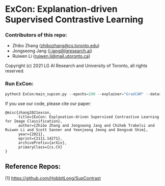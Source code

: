 # ExCon: Explanation-driven Supervised Contrastive Learning

### Contributors of this repo:
- Zhibo Zhang (zhibozhang@cs.toronto.edu)
- Jongseong Jang (j.jang@lgresearch.ai)
- Ruiwen Li (ruiwen.li@mail.utoronto.ca)

Copyright (c) 2021 LG AI Research and University of Toronto, all rights reserved.

### Run ExCon:
```python
python3 ExCon/main_supcon.py --epochs=200 --explainer="GradCAM" --dataset="cifar100" --batch_size=256 --method="Ex_SupCon" --learning_rate=0.5 --temp=0.1 --cosine --negative_pair=1 --validation=1 --background_anchor=0 --exp_epochs=0
```

If you use our code, please cite our paper:
```
@misc{zhang2021excon,
      title={ExCon: Explanation-driven Supervised Contrastive Learning for Image Classification},
      author={Zhibo Zhang and Jongseong Jang and Chiheb Trabelsi and Ruiwen Li and Scott Sanner and Yeonjeong Jeong and Dongsub Shim},
      year={2021},
      eprint={2111.14271},
      archivePrefix={arXiv},
      primaryClass={cs.CV}
}
```
## Reference Repos:

[1] https://github.com/HobbitLong/SupContrast
